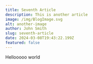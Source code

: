 ```yaml
---
title: Seventh Article
description: This is another article
image: /img/BlogImage.svg
alt: another-image
author: John Smith
slug: seventh-article
date: 2024-03-08T19:43:22.199Z
featured: false
---
```

Hellooooo world
